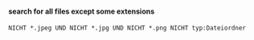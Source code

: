 #### search for all files except some extensions
```
NICHT *.jpeg UND NICHT *.jpg UND NICHT *.png NICHT typ:Dateiordner 
```